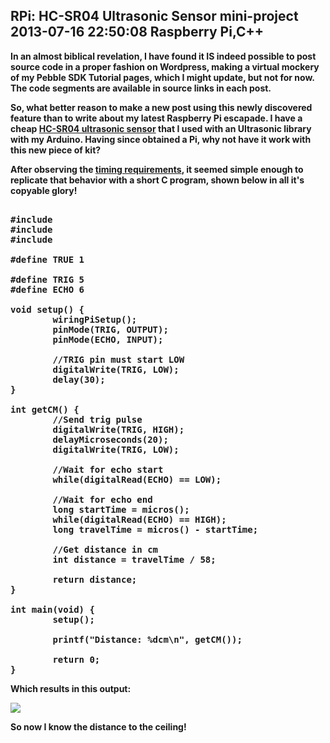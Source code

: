 RPi: HC-SR04 Ultrasonic Sensor mini-project
2013-07-16 22:50:08
Raspberry Pi,C++
---

<strong>In an almost biblical revelation, I have found it IS indeed possible to post source code in a proper fashion on Wordpress, making a virtual mockery of my Pebble SDK Tutorial pages, which I might update, but not for now. The code segments are available in source links in each post. 

So, what better reason to make a new post using this newly discovered feature than to write about my latest Raspberry Pi escapade. I have a cheap <a title="HCSR04" href="http://letsmakerobots.com/node/30209">HC-SR04 ultrasonic sensor</a> that I used with an Ultrasonic library with my Arduino. Having since obtained a Pi, why not have it work with this new piece of kit?

After observing the <a title="Timing Requirements (Page 2)" href="http://jaktek.com/wp-content/uploads/2011/12/HC-SR04.pdf">timing requirements</a>, it seemed simple enough to replicate that behavior with a short C program, shown below in all it's copyable glory!

<!-- language="cpp" -->
<pre><div class="code-block">
#include <stdio.h>
#include <stdlib.h>
#include <wiringPi.h>

#define TRUE 1

#define TRIG 5
#define ECHO 6

void setup() {
        wiringPiSetup();
        pinMode(TRIG, OUTPUT);
        pinMode(ECHO, INPUT);

        //TRIG pin must start LOW
        digitalWrite(TRIG, LOW);
        delay(30);
}

int getCM() {
        //Send trig pulse
        digitalWrite(TRIG, HIGH);
        delayMicroseconds(20);
        digitalWrite(TRIG, LOW);

        //Wait for echo start
        while(digitalRead(ECHO) == LOW);

        //Wait for echo end
        long startTime = micros();
        while(digitalRead(ECHO) == HIGH);
        long travelTime = micros() - startTime;

        //Get distance in cm
        int distance = travelTime / 58;

        return distance;
}

int main(void) {
        setup();

        printf("Distance: %dcm\n", getCM());

        return 0;
}
</div></pre>

Which results in this output:

![](/assets/import/media/2013/07/ultrasonic.png?w=545)

So now I know the distance to the ceiling!
